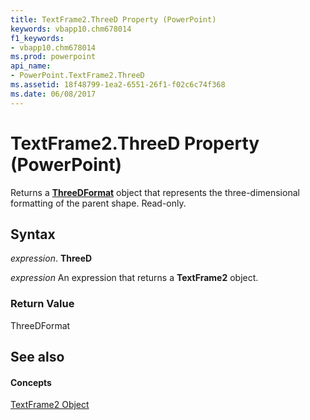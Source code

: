 ```yaml
---
title: TextFrame2.ThreeD Property (PowerPoint)
keywords: vbapp10.chm678014
f1_keywords:
- vbapp10.chm678014
ms.prod: powerpoint
api_name:
- PowerPoint.TextFrame2.ThreeD
ms.assetid: 18f48799-1ea2-6551-26f1-f02c6c74f368
ms.date: 06/08/2017
---
```



# TextFrame2.ThreeD Property (PowerPoint)

Returns a  **[ThreeDFormat](threedformat-object-powerpoint.md)** object that represents the three-dimensional formatting of the parent shape. Read-only.


## Syntax

 _expression_. **ThreeD**

 _expression_ An expression that returns a **TextFrame2** object.


### Return Value

ThreeDFormat


## See also


#### Concepts


[TextFrame2 Object](textframe2-object-powerpoint.md)

